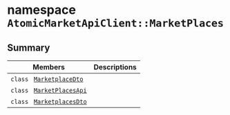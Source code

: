 # namespace `AtomicMarketApiClient::MarketPlaces` 

## Summary

 Members                                | Descriptions                                
----------------------------------------|---------------------------------------------
`class ` [`MarketplaceDto`](AtomicMarketApiClient--MarketPlaces--MarketplaceDto.md) | 
`class ` [`MarketPlacesApi`](AtomicMarketApiClient--MarketPlaces--MarketPlacesApi.md) | 
`class ` [`MarketplacesDto`](AtomicMarketApiClient--MarketPlaces--MarketplacesDto.md) | 

